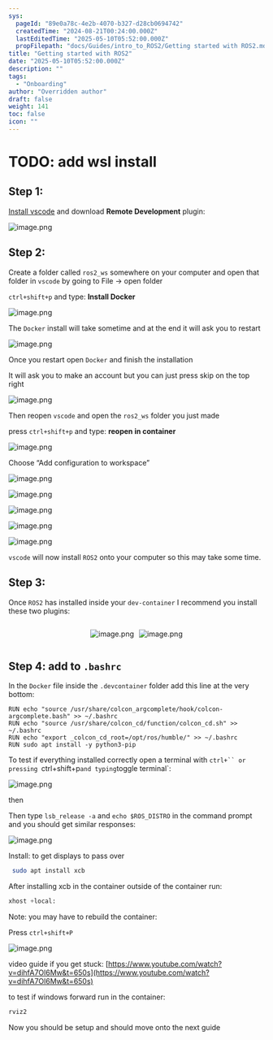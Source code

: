 ```yaml
---
sys:
  pageId: "89e0a78c-4e2b-4070-b327-d28cb0694742"
  createdTime: "2024-08-21T00:24:00.000Z"
  lastEditedTime: "2025-05-10T05:52:00.000Z"
  propFilepath: "docs/Guides/intro_to_ROS2/Getting started with ROS2.md"
title: "Getting started with ROS2"
date: "2025-05-10T05:52:00.000Z"
description: ""
tags:
  - "Onboarding"
author: "Overridden author"
draft: false
weight: 141
toc: false
icon: ""
---
```


# TODO: add wsl install

## Step 1:

[Install vscode](https://code.visualstudio.com/download) and download **Remote Development** plugin:

![image.png](https://prod-files-secure.s3.us-west-2.amazonaws.com/d518164a-d88e-44d1-a4ee-3adb3bd8bce0/efb52993-1881-4a40-b95e-6f020334f022/image.png?X-Amz-Algorithm=AWS4-HMAC-SHA256&X-Amz-Content-Sha256=UNSIGNED-PAYLOAD&X-Amz-Credential=ASIAZI2LB4663FEREBD6%2F20250518%2Fus-west-2%2Fs3%2Faws4_request&X-Amz-Date=20250518T024053Z&X-Amz-Expires=3600&X-Amz-Security-Token=IQoJb3JpZ2luX2VjELH%2F%2F%2F%2F%2F%2F%2F%2F%2F%2FwEaCXVzLXdlc3QtMiJIMEYCIQCAes80NG9bQkDxXrbBE0SHS5yIfJrGQONloTytZ%2F6bSAIhALmH0JvQS3af0ly3HZi5f8gZtDdXokx%2Bsa9WcQHcWsGcKv8DCGoQABoMNjM3NDIzMTgzODA1Igy6ndyMq9220zb3NmYq3APOWB0vGaaD7B5%2F%2F0K5i5qOrG%2BFjSVT03Zf9SdxNMTIuuK93BSn4lLsPFQaxWPgrxSMa18JNmxu8ctFdYyLzsEOvcLNK9xE%2B1dMYWOXRVGqb%2BCoSQleyV%2BOfvkXPTmyvV8XCgO5FZEO6S0jXYrbzyE6S6nQum1ZgUqq3z7zhQ%2FrZY2c0VZEIOvkqyP4fNlofwNo0qmjzFAJ%2FtOTbUqCd%2B%2FTOOBJSFeSHQjOwIR%2FSeI4OllsH%2FgJ%2BsaRbQT5JWeXZ%2BYYzl2%2FArb1nfy3EMUZhjBjCqzv63OSKIumdMNcktYaKK1PXhJsvTL29kXRIGM2Ldiz%2FaN2zn5zfdb92b%2BR1K1o4tDhtbmeYhSNsH4uZh53cnD3hQ8aNjxZ6bAugqRQXWMwrXDgEpNzfPQq9BN%2FafkbD2IPO4dXS3sj73q8pZuJyV2%2BI0GelfE5O2d%2BvYwW0zexsOWeqNNZ8CWuNYZPMv2rGg2LhDzh87sjuNpIjJzV738kmo8djizLptNW4BMsUIsJ7vIMjfCbUPavYG3%2Bg2LSdgbpI4hmYqyzMAJHJlzoEDp9psTqNP1Kx3ofqR%2BiAQfROMJwZtMfG2%2BLamdhBVsl3WGWP%2Fg7sIT0kIZ4Zs6j7i2%2FN6FD4aKvY%2BRq%2BzC216TBBjqkASmMu1rgqBO6NL8RErZnY8r2XTWLzTtSYAHVaRrdNELx2TYAU7RU3ca238uA8D5KKIK9PfXlZxlidN3W2N81sz1EvEruvN6Jsh1cYUnoyIpJcIC2yNgHtJNQPWpHbTki%2FpoY7TAHaVeguXrUmM0AEscPnp1lCCxIOoK4g0uwYjlvGhm7JshYJ%2F819LTWnD161iH5ye9ubeOGXrRaJvnrzihJYwA7&X-Amz-Signature=9dc5033e72b86e72cc7dfb5bacedefbb83ca590fcfd1c5f4f8275e65c5ffce64&X-Amz-SignedHeaders=host&x-id=GetObject)

## Step 2:

Create a folder called `ros2_ws` somewhere on your computer and open that folder in `vscode` by going to File → open folder 

`ctrl+shift+p` and type: **Install Docker**

![image.png](https://prod-files-secure.s3.us-west-2.amazonaws.com/d518164a-d88e-44d1-a4ee-3adb3bd8bce0/2269dc0e-1cd5-47ff-bceb-c04ad9b2eab0/image.png?X-Amz-Algorithm=AWS4-HMAC-SHA256&X-Amz-Content-Sha256=UNSIGNED-PAYLOAD&X-Amz-Credential=ASIAZI2LB4663FEREBD6%2F20250518%2Fus-west-2%2Fs3%2Faws4_request&X-Amz-Date=20250518T024053Z&X-Amz-Expires=3600&X-Amz-Security-Token=IQoJb3JpZ2luX2VjELH%2F%2F%2F%2F%2F%2F%2F%2F%2F%2FwEaCXVzLXdlc3QtMiJIMEYCIQCAes80NG9bQkDxXrbBE0SHS5yIfJrGQONloTytZ%2F6bSAIhALmH0JvQS3af0ly3HZi5f8gZtDdXokx%2Bsa9WcQHcWsGcKv8DCGoQABoMNjM3NDIzMTgzODA1Igy6ndyMq9220zb3NmYq3APOWB0vGaaD7B5%2F%2F0K5i5qOrG%2BFjSVT03Zf9SdxNMTIuuK93BSn4lLsPFQaxWPgrxSMa18JNmxu8ctFdYyLzsEOvcLNK9xE%2B1dMYWOXRVGqb%2BCoSQleyV%2BOfvkXPTmyvV8XCgO5FZEO6S0jXYrbzyE6S6nQum1ZgUqq3z7zhQ%2FrZY2c0VZEIOvkqyP4fNlofwNo0qmjzFAJ%2FtOTbUqCd%2B%2FTOOBJSFeSHQjOwIR%2FSeI4OllsH%2FgJ%2BsaRbQT5JWeXZ%2BYYzl2%2FArb1nfy3EMUZhjBjCqzv63OSKIumdMNcktYaKK1PXhJsvTL29kXRIGM2Ldiz%2FaN2zn5zfdb92b%2BR1K1o4tDhtbmeYhSNsH4uZh53cnD3hQ8aNjxZ6bAugqRQXWMwrXDgEpNzfPQq9BN%2FafkbD2IPO4dXS3sj73q8pZuJyV2%2BI0GelfE5O2d%2BvYwW0zexsOWeqNNZ8CWuNYZPMv2rGg2LhDzh87sjuNpIjJzV738kmo8djizLptNW4BMsUIsJ7vIMjfCbUPavYG3%2Bg2LSdgbpI4hmYqyzMAJHJlzoEDp9psTqNP1Kx3ofqR%2BiAQfROMJwZtMfG2%2BLamdhBVsl3WGWP%2Fg7sIT0kIZ4Zs6j7i2%2FN6FD4aKvY%2BRq%2BzC216TBBjqkASmMu1rgqBO6NL8RErZnY8r2XTWLzTtSYAHVaRrdNELx2TYAU7RU3ca238uA8D5KKIK9PfXlZxlidN3W2N81sz1EvEruvN6Jsh1cYUnoyIpJcIC2yNgHtJNQPWpHbTki%2FpoY7TAHaVeguXrUmM0AEscPnp1lCCxIOoK4g0uwYjlvGhm7JshYJ%2F819LTWnD161iH5ye9ubeOGXrRaJvnrzihJYwA7&X-Amz-Signature=922810dcbe0d72a1d62269394e44d6c2de20409c16c5feffc0571a208229e9db&X-Amz-SignedHeaders=host&x-id=GetObject)

The `Docker` install will take sometime and at the end it will ask you to restart

![image.png](https://prod-files-secure.s3.us-west-2.amazonaws.com/d518164a-d88e-44d1-a4ee-3adb3bd8bce0/ed233f78-be33-4b1f-b89c-9c346c0e961e/image.png?X-Amz-Algorithm=AWS4-HMAC-SHA256&X-Amz-Content-Sha256=UNSIGNED-PAYLOAD&X-Amz-Credential=ASIAZI2LB4663FEREBD6%2F20250518%2Fus-west-2%2Fs3%2Faws4_request&X-Amz-Date=20250518T024053Z&X-Amz-Expires=3600&X-Amz-Security-Token=IQoJb3JpZ2luX2VjELH%2F%2F%2F%2F%2F%2F%2F%2F%2F%2FwEaCXVzLXdlc3QtMiJIMEYCIQCAes80NG9bQkDxXrbBE0SHS5yIfJrGQONloTytZ%2F6bSAIhALmH0JvQS3af0ly3HZi5f8gZtDdXokx%2Bsa9WcQHcWsGcKv8DCGoQABoMNjM3NDIzMTgzODA1Igy6ndyMq9220zb3NmYq3APOWB0vGaaD7B5%2F%2F0K5i5qOrG%2BFjSVT03Zf9SdxNMTIuuK93BSn4lLsPFQaxWPgrxSMa18JNmxu8ctFdYyLzsEOvcLNK9xE%2B1dMYWOXRVGqb%2BCoSQleyV%2BOfvkXPTmyvV8XCgO5FZEO6S0jXYrbzyE6S6nQum1ZgUqq3z7zhQ%2FrZY2c0VZEIOvkqyP4fNlofwNo0qmjzFAJ%2FtOTbUqCd%2B%2FTOOBJSFeSHQjOwIR%2FSeI4OllsH%2FgJ%2BsaRbQT5JWeXZ%2BYYzl2%2FArb1nfy3EMUZhjBjCqzv63OSKIumdMNcktYaKK1PXhJsvTL29kXRIGM2Ldiz%2FaN2zn5zfdb92b%2BR1K1o4tDhtbmeYhSNsH4uZh53cnD3hQ8aNjxZ6bAugqRQXWMwrXDgEpNzfPQq9BN%2FafkbD2IPO4dXS3sj73q8pZuJyV2%2BI0GelfE5O2d%2BvYwW0zexsOWeqNNZ8CWuNYZPMv2rGg2LhDzh87sjuNpIjJzV738kmo8djizLptNW4BMsUIsJ7vIMjfCbUPavYG3%2Bg2LSdgbpI4hmYqyzMAJHJlzoEDp9psTqNP1Kx3ofqR%2BiAQfROMJwZtMfG2%2BLamdhBVsl3WGWP%2Fg7sIT0kIZ4Zs6j7i2%2FN6FD4aKvY%2BRq%2BzC216TBBjqkASmMu1rgqBO6NL8RErZnY8r2XTWLzTtSYAHVaRrdNELx2TYAU7RU3ca238uA8D5KKIK9PfXlZxlidN3W2N81sz1EvEruvN6Jsh1cYUnoyIpJcIC2yNgHtJNQPWpHbTki%2FpoY7TAHaVeguXrUmM0AEscPnp1lCCxIOoK4g0uwYjlvGhm7JshYJ%2F819LTWnD161iH5ye9ubeOGXrRaJvnrzihJYwA7&X-Amz-Signature=f3e6a6e95fe9fdd9d37d8083931ba4c8de431f8660a869c7e1b9548adb7a6914&X-Amz-SignedHeaders=host&x-id=GetObject)

Once you restart open `Docker` and finish the installation

It will ask you to make an account but you can just press skip on the top right

![image.png](https://prod-files-secure.s3.us-west-2.amazonaws.com/d518164a-d88e-44d1-a4ee-3adb3bd8bce0/21010ad9-1659-4fd9-9f59-9932a09b2a3d/image.png?X-Amz-Algorithm=AWS4-HMAC-SHA256&X-Amz-Content-Sha256=UNSIGNED-PAYLOAD&X-Amz-Credential=ASIAZI2LB4663FEREBD6%2F20250518%2Fus-west-2%2Fs3%2Faws4_request&X-Amz-Date=20250518T024053Z&X-Amz-Expires=3600&X-Amz-Security-Token=IQoJb3JpZ2luX2VjELH%2F%2F%2F%2F%2F%2F%2F%2F%2F%2FwEaCXVzLXdlc3QtMiJIMEYCIQCAes80NG9bQkDxXrbBE0SHS5yIfJrGQONloTytZ%2F6bSAIhALmH0JvQS3af0ly3HZi5f8gZtDdXokx%2Bsa9WcQHcWsGcKv8DCGoQABoMNjM3NDIzMTgzODA1Igy6ndyMq9220zb3NmYq3APOWB0vGaaD7B5%2F%2F0K5i5qOrG%2BFjSVT03Zf9SdxNMTIuuK93BSn4lLsPFQaxWPgrxSMa18JNmxu8ctFdYyLzsEOvcLNK9xE%2B1dMYWOXRVGqb%2BCoSQleyV%2BOfvkXPTmyvV8XCgO5FZEO6S0jXYrbzyE6S6nQum1ZgUqq3z7zhQ%2FrZY2c0VZEIOvkqyP4fNlofwNo0qmjzFAJ%2FtOTbUqCd%2B%2FTOOBJSFeSHQjOwIR%2FSeI4OllsH%2FgJ%2BsaRbQT5JWeXZ%2BYYzl2%2FArb1nfy3EMUZhjBjCqzv63OSKIumdMNcktYaKK1PXhJsvTL29kXRIGM2Ldiz%2FaN2zn5zfdb92b%2BR1K1o4tDhtbmeYhSNsH4uZh53cnD3hQ8aNjxZ6bAugqRQXWMwrXDgEpNzfPQq9BN%2FafkbD2IPO4dXS3sj73q8pZuJyV2%2BI0GelfE5O2d%2BvYwW0zexsOWeqNNZ8CWuNYZPMv2rGg2LhDzh87sjuNpIjJzV738kmo8djizLptNW4BMsUIsJ7vIMjfCbUPavYG3%2Bg2LSdgbpI4hmYqyzMAJHJlzoEDp9psTqNP1Kx3ofqR%2BiAQfROMJwZtMfG2%2BLamdhBVsl3WGWP%2Fg7sIT0kIZ4Zs6j7i2%2FN6FD4aKvY%2BRq%2BzC216TBBjqkASmMu1rgqBO6NL8RErZnY8r2XTWLzTtSYAHVaRrdNELx2TYAU7RU3ca238uA8D5KKIK9PfXlZxlidN3W2N81sz1EvEruvN6Jsh1cYUnoyIpJcIC2yNgHtJNQPWpHbTki%2FpoY7TAHaVeguXrUmM0AEscPnp1lCCxIOoK4g0uwYjlvGhm7JshYJ%2F819LTWnD161iH5ye9ubeOGXrRaJvnrzihJYwA7&X-Amz-Signature=0837fe8efbd276c08a9f591799c5b11481aa806c438addc438ac11d4055840ed&X-Amz-SignedHeaders=host&x-id=GetObject)

Then reopen `vscode` and open the `ros2_ws` folder you just made

press `ctrl+shift+p` and type: **reopen in container**

![image.png](https://prod-files-secure.s3.us-west-2.amazonaws.com/d518164a-d88e-44d1-a4ee-3adb3bd8bce0/4e93b8c2-41ad-488c-8095-c74205196118/image.png?X-Amz-Algorithm=AWS4-HMAC-SHA256&X-Amz-Content-Sha256=UNSIGNED-PAYLOAD&X-Amz-Credential=ASIAZI2LB4663FEREBD6%2F20250518%2Fus-west-2%2Fs3%2Faws4_request&X-Amz-Date=20250518T024053Z&X-Amz-Expires=3600&X-Amz-Security-Token=IQoJb3JpZ2luX2VjELH%2F%2F%2F%2F%2F%2F%2F%2F%2F%2FwEaCXVzLXdlc3QtMiJIMEYCIQCAes80NG9bQkDxXrbBE0SHS5yIfJrGQONloTytZ%2F6bSAIhALmH0JvQS3af0ly3HZi5f8gZtDdXokx%2Bsa9WcQHcWsGcKv8DCGoQABoMNjM3NDIzMTgzODA1Igy6ndyMq9220zb3NmYq3APOWB0vGaaD7B5%2F%2F0K5i5qOrG%2BFjSVT03Zf9SdxNMTIuuK93BSn4lLsPFQaxWPgrxSMa18JNmxu8ctFdYyLzsEOvcLNK9xE%2B1dMYWOXRVGqb%2BCoSQleyV%2BOfvkXPTmyvV8XCgO5FZEO6S0jXYrbzyE6S6nQum1ZgUqq3z7zhQ%2FrZY2c0VZEIOvkqyP4fNlofwNo0qmjzFAJ%2FtOTbUqCd%2B%2FTOOBJSFeSHQjOwIR%2FSeI4OllsH%2FgJ%2BsaRbQT5JWeXZ%2BYYzl2%2FArb1nfy3EMUZhjBjCqzv63OSKIumdMNcktYaKK1PXhJsvTL29kXRIGM2Ldiz%2FaN2zn5zfdb92b%2BR1K1o4tDhtbmeYhSNsH4uZh53cnD3hQ8aNjxZ6bAugqRQXWMwrXDgEpNzfPQq9BN%2FafkbD2IPO4dXS3sj73q8pZuJyV2%2BI0GelfE5O2d%2BvYwW0zexsOWeqNNZ8CWuNYZPMv2rGg2LhDzh87sjuNpIjJzV738kmo8djizLptNW4BMsUIsJ7vIMjfCbUPavYG3%2Bg2LSdgbpI4hmYqyzMAJHJlzoEDp9psTqNP1Kx3ofqR%2BiAQfROMJwZtMfG2%2BLamdhBVsl3WGWP%2Fg7sIT0kIZ4Zs6j7i2%2FN6FD4aKvY%2BRq%2BzC216TBBjqkASmMu1rgqBO6NL8RErZnY8r2XTWLzTtSYAHVaRrdNELx2TYAU7RU3ca238uA8D5KKIK9PfXlZxlidN3W2N81sz1EvEruvN6Jsh1cYUnoyIpJcIC2yNgHtJNQPWpHbTki%2FpoY7TAHaVeguXrUmM0AEscPnp1lCCxIOoK4g0uwYjlvGhm7JshYJ%2F819LTWnD161iH5ye9ubeOGXrRaJvnrzihJYwA7&X-Amz-Signature=6170f097a90ec44261ab934aeb47faf7ac1a1fa15a9d675a2d02b8c196d446b3&X-Amz-SignedHeaders=host&x-id=GetObject)

Choose “Add configuration to workspace”

![image.png](https://prod-files-secure.s3.us-west-2.amazonaws.com/d518164a-d88e-44d1-a4ee-3adb3bd8bce0/9560b282-5060-4989-ba37-97e7b2c22476/image.png?X-Amz-Algorithm=AWS4-HMAC-SHA256&X-Amz-Content-Sha256=UNSIGNED-PAYLOAD&X-Amz-Credential=ASIAZI2LB4663FEREBD6%2F20250518%2Fus-west-2%2Fs3%2Faws4_request&X-Amz-Date=20250518T024053Z&X-Amz-Expires=3600&X-Amz-Security-Token=IQoJb3JpZ2luX2VjELH%2F%2F%2F%2F%2F%2F%2F%2F%2F%2FwEaCXVzLXdlc3QtMiJIMEYCIQCAes80NG9bQkDxXrbBE0SHS5yIfJrGQONloTytZ%2F6bSAIhALmH0JvQS3af0ly3HZi5f8gZtDdXokx%2Bsa9WcQHcWsGcKv8DCGoQABoMNjM3NDIzMTgzODA1Igy6ndyMq9220zb3NmYq3APOWB0vGaaD7B5%2F%2F0K5i5qOrG%2BFjSVT03Zf9SdxNMTIuuK93BSn4lLsPFQaxWPgrxSMa18JNmxu8ctFdYyLzsEOvcLNK9xE%2B1dMYWOXRVGqb%2BCoSQleyV%2BOfvkXPTmyvV8XCgO5FZEO6S0jXYrbzyE6S6nQum1ZgUqq3z7zhQ%2FrZY2c0VZEIOvkqyP4fNlofwNo0qmjzFAJ%2FtOTbUqCd%2B%2FTOOBJSFeSHQjOwIR%2FSeI4OllsH%2FgJ%2BsaRbQT5JWeXZ%2BYYzl2%2FArb1nfy3EMUZhjBjCqzv63OSKIumdMNcktYaKK1PXhJsvTL29kXRIGM2Ldiz%2FaN2zn5zfdb92b%2BR1K1o4tDhtbmeYhSNsH4uZh53cnD3hQ8aNjxZ6bAugqRQXWMwrXDgEpNzfPQq9BN%2FafkbD2IPO4dXS3sj73q8pZuJyV2%2BI0GelfE5O2d%2BvYwW0zexsOWeqNNZ8CWuNYZPMv2rGg2LhDzh87sjuNpIjJzV738kmo8djizLptNW4BMsUIsJ7vIMjfCbUPavYG3%2Bg2LSdgbpI4hmYqyzMAJHJlzoEDp9psTqNP1Kx3ofqR%2BiAQfROMJwZtMfG2%2BLamdhBVsl3WGWP%2Fg7sIT0kIZ4Zs6j7i2%2FN6FD4aKvY%2BRq%2BzC216TBBjqkASmMu1rgqBO6NL8RErZnY8r2XTWLzTtSYAHVaRrdNELx2TYAU7RU3ca238uA8D5KKIK9PfXlZxlidN3W2N81sz1EvEruvN6Jsh1cYUnoyIpJcIC2yNgHtJNQPWpHbTki%2FpoY7TAHaVeguXrUmM0AEscPnp1lCCxIOoK4g0uwYjlvGhm7JshYJ%2F819LTWnD161iH5ye9ubeOGXrRaJvnrzihJYwA7&X-Amz-Signature=eb4e8eb1d79e1b4927b1d59bea3c4b303be97c0a81e7a24a2c6c0a6703fff5a1&X-Amz-SignedHeaders=host&x-id=GetObject)

![image.png](https://prod-files-secure.s3.us-west-2.amazonaws.com/d518164a-d88e-44d1-a4ee-3adb3bd8bce0/2ee63f81-886b-48e8-a553-dc6e5eac99e4/image.png?X-Amz-Algorithm=AWS4-HMAC-SHA256&X-Amz-Content-Sha256=UNSIGNED-PAYLOAD&X-Amz-Credential=ASIAZI2LB4663FEREBD6%2F20250518%2Fus-west-2%2Fs3%2Faws4_request&X-Amz-Date=20250518T024053Z&X-Amz-Expires=3600&X-Amz-Security-Token=IQoJb3JpZ2luX2VjELH%2F%2F%2F%2F%2F%2F%2F%2F%2F%2FwEaCXVzLXdlc3QtMiJIMEYCIQCAes80NG9bQkDxXrbBE0SHS5yIfJrGQONloTytZ%2F6bSAIhALmH0JvQS3af0ly3HZi5f8gZtDdXokx%2Bsa9WcQHcWsGcKv8DCGoQABoMNjM3NDIzMTgzODA1Igy6ndyMq9220zb3NmYq3APOWB0vGaaD7B5%2F%2F0K5i5qOrG%2BFjSVT03Zf9SdxNMTIuuK93BSn4lLsPFQaxWPgrxSMa18JNmxu8ctFdYyLzsEOvcLNK9xE%2B1dMYWOXRVGqb%2BCoSQleyV%2BOfvkXPTmyvV8XCgO5FZEO6S0jXYrbzyE6S6nQum1ZgUqq3z7zhQ%2FrZY2c0VZEIOvkqyP4fNlofwNo0qmjzFAJ%2FtOTbUqCd%2B%2FTOOBJSFeSHQjOwIR%2FSeI4OllsH%2FgJ%2BsaRbQT5JWeXZ%2BYYzl2%2FArb1nfy3EMUZhjBjCqzv63OSKIumdMNcktYaKK1PXhJsvTL29kXRIGM2Ldiz%2FaN2zn5zfdb92b%2BR1K1o4tDhtbmeYhSNsH4uZh53cnD3hQ8aNjxZ6bAugqRQXWMwrXDgEpNzfPQq9BN%2FafkbD2IPO4dXS3sj73q8pZuJyV2%2BI0GelfE5O2d%2BvYwW0zexsOWeqNNZ8CWuNYZPMv2rGg2LhDzh87sjuNpIjJzV738kmo8djizLptNW4BMsUIsJ7vIMjfCbUPavYG3%2Bg2LSdgbpI4hmYqyzMAJHJlzoEDp9psTqNP1Kx3ofqR%2BiAQfROMJwZtMfG2%2BLamdhBVsl3WGWP%2Fg7sIT0kIZ4Zs6j7i2%2FN6FD4aKvY%2BRq%2BzC216TBBjqkASmMu1rgqBO6NL8RErZnY8r2XTWLzTtSYAHVaRrdNELx2TYAU7RU3ca238uA8D5KKIK9PfXlZxlidN3W2N81sz1EvEruvN6Jsh1cYUnoyIpJcIC2yNgHtJNQPWpHbTki%2FpoY7TAHaVeguXrUmM0AEscPnp1lCCxIOoK4g0uwYjlvGhm7JshYJ%2F819LTWnD161iH5ye9ubeOGXrRaJvnrzihJYwA7&X-Amz-Signature=83fb4996272ce62ca14d60d0a785896ef9ea1d65de58dfe7e74fe4c4f1a5fecc&X-Amz-SignedHeaders=host&x-id=GetObject)

![image.png](https://prod-files-secure.s3.us-west-2.amazonaws.com/d518164a-d88e-44d1-a4ee-3adb3bd8bce0/ae1580b2-b048-407e-aed9-b584224a7a04/image.png?X-Amz-Algorithm=AWS4-HMAC-SHA256&X-Amz-Content-Sha256=UNSIGNED-PAYLOAD&X-Amz-Credential=ASIAZI2LB4663FEREBD6%2F20250518%2Fus-west-2%2Fs3%2Faws4_request&X-Amz-Date=20250518T024053Z&X-Amz-Expires=3600&X-Amz-Security-Token=IQoJb3JpZ2luX2VjELH%2F%2F%2F%2F%2F%2F%2F%2F%2F%2FwEaCXVzLXdlc3QtMiJIMEYCIQCAes80NG9bQkDxXrbBE0SHS5yIfJrGQONloTytZ%2F6bSAIhALmH0JvQS3af0ly3HZi5f8gZtDdXokx%2Bsa9WcQHcWsGcKv8DCGoQABoMNjM3NDIzMTgzODA1Igy6ndyMq9220zb3NmYq3APOWB0vGaaD7B5%2F%2F0K5i5qOrG%2BFjSVT03Zf9SdxNMTIuuK93BSn4lLsPFQaxWPgrxSMa18JNmxu8ctFdYyLzsEOvcLNK9xE%2B1dMYWOXRVGqb%2BCoSQleyV%2BOfvkXPTmyvV8XCgO5FZEO6S0jXYrbzyE6S6nQum1ZgUqq3z7zhQ%2FrZY2c0VZEIOvkqyP4fNlofwNo0qmjzFAJ%2FtOTbUqCd%2B%2FTOOBJSFeSHQjOwIR%2FSeI4OllsH%2FgJ%2BsaRbQT5JWeXZ%2BYYzl2%2FArb1nfy3EMUZhjBjCqzv63OSKIumdMNcktYaKK1PXhJsvTL29kXRIGM2Ldiz%2FaN2zn5zfdb92b%2BR1K1o4tDhtbmeYhSNsH4uZh53cnD3hQ8aNjxZ6bAugqRQXWMwrXDgEpNzfPQq9BN%2FafkbD2IPO4dXS3sj73q8pZuJyV2%2BI0GelfE5O2d%2BvYwW0zexsOWeqNNZ8CWuNYZPMv2rGg2LhDzh87sjuNpIjJzV738kmo8djizLptNW4BMsUIsJ7vIMjfCbUPavYG3%2Bg2LSdgbpI4hmYqyzMAJHJlzoEDp9psTqNP1Kx3ofqR%2BiAQfROMJwZtMfG2%2BLamdhBVsl3WGWP%2Fg7sIT0kIZ4Zs6j7i2%2FN6FD4aKvY%2BRq%2BzC216TBBjqkASmMu1rgqBO6NL8RErZnY8r2XTWLzTtSYAHVaRrdNELx2TYAU7RU3ca238uA8D5KKIK9PfXlZxlidN3W2N81sz1EvEruvN6Jsh1cYUnoyIpJcIC2yNgHtJNQPWpHbTki%2FpoY7TAHaVeguXrUmM0AEscPnp1lCCxIOoK4g0uwYjlvGhm7JshYJ%2F819LTWnD161iH5ye9ubeOGXrRaJvnrzihJYwA7&X-Amz-Signature=f024cb413ef95286decba04f6e6b9231ae473d4050d7ffb7f1fd08753cfe1be1&X-Amz-SignedHeaders=host&x-id=GetObject)

![image.png](https://prod-files-secure.s3.us-west-2.amazonaws.com/d518164a-d88e-44d1-a4ee-3adb3bd8bce0/53255b28-f75e-430f-b9e3-c0ac8577e42b/image.png?X-Amz-Algorithm=AWS4-HMAC-SHA256&X-Amz-Content-Sha256=UNSIGNED-PAYLOAD&X-Amz-Credential=ASIAZI2LB4663FEREBD6%2F20250518%2Fus-west-2%2Fs3%2Faws4_request&X-Amz-Date=20250518T024053Z&X-Amz-Expires=3600&X-Amz-Security-Token=IQoJb3JpZ2luX2VjELH%2F%2F%2F%2F%2F%2F%2F%2F%2F%2FwEaCXVzLXdlc3QtMiJIMEYCIQCAes80NG9bQkDxXrbBE0SHS5yIfJrGQONloTytZ%2F6bSAIhALmH0JvQS3af0ly3HZi5f8gZtDdXokx%2Bsa9WcQHcWsGcKv8DCGoQABoMNjM3NDIzMTgzODA1Igy6ndyMq9220zb3NmYq3APOWB0vGaaD7B5%2F%2F0K5i5qOrG%2BFjSVT03Zf9SdxNMTIuuK93BSn4lLsPFQaxWPgrxSMa18JNmxu8ctFdYyLzsEOvcLNK9xE%2B1dMYWOXRVGqb%2BCoSQleyV%2BOfvkXPTmyvV8XCgO5FZEO6S0jXYrbzyE6S6nQum1ZgUqq3z7zhQ%2FrZY2c0VZEIOvkqyP4fNlofwNo0qmjzFAJ%2FtOTbUqCd%2B%2FTOOBJSFeSHQjOwIR%2FSeI4OllsH%2FgJ%2BsaRbQT5JWeXZ%2BYYzl2%2FArb1nfy3EMUZhjBjCqzv63OSKIumdMNcktYaKK1PXhJsvTL29kXRIGM2Ldiz%2FaN2zn5zfdb92b%2BR1K1o4tDhtbmeYhSNsH4uZh53cnD3hQ8aNjxZ6bAugqRQXWMwrXDgEpNzfPQq9BN%2FafkbD2IPO4dXS3sj73q8pZuJyV2%2BI0GelfE5O2d%2BvYwW0zexsOWeqNNZ8CWuNYZPMv2rGg2LhDzh87sjuNpIjJzV738kmo8djizLptNW4BMsUIsJ7vIMjfCbUPavYG3%2Bg2LSdgbpI4hmYqyzMAJHJlzoEDp9psTqNP1Kx3ofqR%2BiAQfROMJwZtMfG2%2BLamdhBVsl3WGWP%2Fg7sIT0kIZ4Zs6j7i2%2FN6FD4aKvY%2BRq%2BzC216TBBjqkASmMu1rgqBO6NL8RErZnY8r2XTWLzTtSYAHVaRrdNELx2TYAU7RU3ca238uA8D5KKIK9PfXlZxlidN3W2N81sz1EvEruvN6Jsh1cYUnoyIpJcIC2yNgHtJNQPWpHbTki%2FpoY7TAHaVeguXrUmM0AEscPnp1lCCxIOoK4g0uwYjlvGhm7JshYJ%2F819LTWnD161iH5ye9ubeOGXrRaJvnrzihJYwA7&X-Amz-Signature=e90a7bc18429eda416efbe1cfeacac25694c85ee82fb27c2bdf129450c57261a&X-Amz-SignedHeaders=host&x-id=GetObject)

![image.png](https://prod-files-secure.s3.us-west-2.amazonaws.com/d518164a-d88e-44d1-a4ee-3adb3bd8bce0/7c562767-5af9-4ffb-97d1-327bcdf4ee00/image.png?X-Amz-Algorithm=AWS4-HMAC-SHA256&X-Amz-Content-Sha256=UNSIGNED-PAYLOAD&X-Amz-Credential=ASIAZI2LB4663FEREBD6%2F20250518%2Fus-west-2%2Fs3%2Faws4_request&X-Amz-Date=20250518T024053Z&X-Amz-Expires=3600&X-Amz-Security-Token=IQoJb3JpZ2luX2VjELH%2F%2F%2F%2F%2F%2F%2F%2F%2F%2FwEaCXVzLXdlc3QtMiJIMEYCIQCAes80NG9bQkDxXrbBE0SHS5yIfJrGQONloTytZ%2F6bSAIhALmH0JvQS3af0ly3HZi5f8gZtDdXokx%2Bsa9WcQHcWsGcKv8DCGoQABoMNjM3NDIzMTgzODA1Igy6ndyMq9220zb3NmYq3APOWB0vGaaD7B5%2F%2F0K5i5qOrG%2BFjSVT03Zf9SdxNMTIuuK93BSn4lLsPFQaxWPgrxSMa18JNmxu8ctFdYyLzsEOvcLNK9xE%2B1dMYWOXRVGqb%2BCoSQleyV%2BOfvkXPTmyvV8XCgO5FZEO6S0jXYrbzyE6S6nQum1ZgUqq3z7zhQ%2FrZY2c0VZEIOvkqyP4fNlofwNo0qmjzFAJ%2FtOTbUqCd%2B%2FTOOBJSFeSHQjOwIR%2FSeI4OllsH%2FgJ%2BsaRbQT5JWeXZ%2BYYzl2%2FArb1nfy3EMUZhjBjCqzv63OSKIumdMNcktYaKK1PXhJsvTL29kXRIGM2Ldiz%2FaN2zn5zfdb92b%2BR1K1o4tDhtbmeYhSNsH4uZh53cnD3hQ8aNjxZ6bAugqRQXWMwrXDgEpNzfPQq9BN%2FafkbD2IPO4dXS3sj73q8pZuJyV2%2BI0GelfE5O2d%2BvYwW0zexsOWeqNNZ8CWuNYZPMv2rGg2LhDzh87sjuNpIjJzV738kmo8djizLptNW4BMsUIsJ7vIMjfCbUPavYG3%2Bg2LSdgbpI4hmYqyzMAJHJlzoEDp9psTqNP1Kx3ofqR%2BiAQfROMJwZtMfG2%2BLamdhBVsl3WGWP%2Fg7sIT0kIZ4Zs6j7i2%2FN6FD4aKvY%2BRq%2BzC216TBBjqkASmMu1rgqBO6NL8RErZnY8r2XTWLzTtSYAHVaRrdNELx2TYAU7RU3ca238uA8D5KKIK9PfXlZxlidN3W2N81sz1EvEruvN6Jsh1cYUnoyIpJcIC2yNgHtJNQPWpHbTki%2FpoY7TAHaVeguXrUmM0AEscPnp1lCCxIOoK4g0uwYjlvGhm7JshYJ%2F819LTWnD161iH5ye9ubeOGXrRaJvnrzihJYwA7&X-Amz-Signature=5b468b97b5e747cab66f2f7e2847f40c31682012e10cda4bfdb84b9cdd722d2e&X-Amz-SignedHeaders=host&x-id=GetObject)

`vscode` will now install `ROS2` onto your computer so this may take some time.

## Step 3:

Once `ROS2` has installed inside your `dev-container` I recommend you install these two plugins:

<div style="display: flex;flex-direction: row; column-gap:10px; max-width: 630px;justify-content: center;">
<div>

![image.png](https://prod-files-secure.s3.us-west-2.amazonaws.com/d518164a-d88e-44d1-a4ee-3adb3bd8bce0/3fc3d550-5a54-4ba1-ba6b-faa01cdb7369/image.png?X-Amz-Algorithm=AWS4-HMAC-SHA256&X-Amz-Content-Sha256=UNSIGNED-PAYLOAD&X-Amz-Credential=ASIAZI2LB4665KMN54OG%2F20250518%2Fus-west-2%2Fs3%2Faws4_request&X-Amz-Date=20250518T024058Z&X-Amz-Expires=3600&X-Amz-Security-Token=IQoJb3JpZ2luX2VjELH%2F%2F%2F%2F%2F%2F%2F%2F%2F%2FwEaCXVzLXdlc3QtMiJIMEYCIQDpeaCC7tufRxJiS%2B13i1N%2BnDcVc4yRlaNQEhg9JBHjNwIhAJY7kntyzwypv5yqsxrwa8scyL11%2B4m%2BfyVNK9VjII9gKv8DCGoQABoMNjM3NDIzMTgzODA1IgxEdsc8aWAh2fKt9MAq3AM88y%2FSUwE4lmi0pcBhWPFdg47vlx3B1mn7PPkhirf69rIF3cMDO964%2FNLi97p2SasjISxQlWWGbkyQ2Z%2BcBQW1U3GOUYspEfhyH%2BoM59PPbGue8RxQlE44ZNF%2F%2FO6ep6s9iHaiPaevwa%2Bcotei%2BfBWT1Eo%2BA%2FF4zGvC8WVLI%2BVtnEuxJpP8o%2BFfoJ6rYu346sKYPdeeisiZskcyREp1KtY5tjia3wwzVE3WTDGTmoQJmoz74OqGK%2BF%2FyKzF0nV6ArAl161YQ4odS8M7Qnwqwgnk0%2F%2FWx%2FoDlfII04x44vNbpO0w%2FYIlH3U%2BPv4gy%2BV0vhESNSo5O4atYyx3JIbfe3AJkzIC1S3mckPkR4upMbuq%2F7cMf%2FyfyLWAluziLOiXK2f%2BMlo7qNHQ8jPywy6WiffI5WGFFhCi9Numv6aRTrR%2BcVgyz9Y72Sts2413Owo3t80zMkFUBj958YMxGT1P2YuVsK%2BDICwt%2F9jr9IqmPNt5hUo20y1%2B5vNOdXYE3NzKxb0t9v1clqTX8nc7WtmpsYjtqoT6iOhaqN2aSNFqqYJYZkPLFVQKW5EL%2BhM4TSczeqzRhNC41xQYjl4KjuGQxOG5P1nYHknGapSBTJXxKY%2FZtkebIqth%2FkFb5IlYTC816TBBjqkAZWJLbtIFJIHwNrD%2Fyj7ptAkIOt1P4P2sy8eleDfEcXP3CpMqHTnL8sF3if%2B%2FgllYQ%2FNEVgO7V2SVp%2BcjqX%2BnkgfvF43QxNphSOpsLRnEykmw7tFMIi7PKDYg9f%2F%2BkPj1g5PXDBTXNmfu8mhoP6lBW8Q6AIR3vyEYkyqJEMXA2XVbOW43K9weyu7IKfssd2jSK2VbyNROdBO%2FxUq7m%2Fnp2OpQOkv&X-Amz-Signature=c4ecd78b126a189058d44f3cc33890a478a16b17bb2ec9a4537840c5b5a58c18&X-Amz-SignedHeaders=host&x-id=GetObject)

</div>
<div>

![image.png](https://prod-files-secure.s3.us-west-2.amazonaws.com/d518164a-d88e-44d1-a4ee-3adb3bd8bce0/d994cc66-13c2-4093-a5a3-f84cf4601a82/image.png?X-Amz-Algorithm=AWS4-HMAC-SHA256&X-Amz-Content-Sha256=UNSIGNED-PAYLOAD&X-Amz-Credential=ASIAZI2LB4666H6DVHV4%2F20250518%2Fus-west-2%2Fs3%2Faws4_request&X-Amz-Date=20250518T024058Z&X-Amz-Expires=3600&X-Amz-Security-Token=IQoJb3JpZ2luX2VjELH%2F%2F%2F%2F%2F%2F%2F%2F%2F%2FwEaCXVzLXdlc3QtMiJIMEYCIQC5810xf4uI0qSqhRD196PmqDE7PZzwnecp%2BRBmI8o23QIhAKYw3F0UXsQad4FEs3I3xWz%2B9dxrWdnp622Fq1ya164vKv8DCGoQABoMNjM3NDIzMTgzODA1IgycFYPEgYv7RRMCXNMq3AOzGkEjZq%2FxKTRy0qoerzWOXQe9oKKwX4R0lC4kDBd%2B1pCWqzY8k2AAzTmv1%2BwvTlISrNNuPF73xi7JHPQA1zv%2BO%2BCqCx77gAiarNc9wZj77LySOUQjgtoqFVaWSXdCfuodlvT%2F2VkM%2BN8A1Q%2FZPkrE5YFJims9l6bxOIDcx8mPAttEzmwa7B6I7Ho73M5IAH1gnP9DP3X%2BUYonHlK6wnCW%2Fq0RKghMDGw5JwMSYVwvTQ53WNOPdbph%2FqcMv%2FYpxfH9d%2FgQ72FrfwmjvuYUApnlVG2GBMi8qP18IzmoWzvddje1QeOxmY8z1RIcBBWT%2BIO%2BwR8OCOwvy5EGNCVC1Z7gBX4jfOVqJyWu6HrD6gte4sDwdy3FSZBkF147N15jlGTHltI3t91daTsG9FlNdN%2FzDIIsGIyjb7fO%2FBgnDVlgbMGWvW5sY8VfZnUK7eTBfTD1ijclljOnm%2BZIfp3kc70n4Hp2hloSVgHw5PtfJZ8BvQAz3Ub8ILMOsKvM0jGmVWVoLmcUeDOxFPqT8Ngj4xHDJh25OZh4OMjwhPcLofBLh%2FwbLC00xNwtAKNxmQshvk6xIEMhouIjZkVFKAhJjCXBErloEGBRTEcmadYznD5QLZN99n5sciewYn6edzCc16TBBjqkARS0TxfpFCGVIG6Fs84FgR2iuX7nAwQ5GyYIJMTugThsBULnFUKxfR0sn5EPGGCforV%2B3KSDevpwEZM1CsNC0P1JNOZqMOXLyOcfIGGc2zA7qxSGA%2BCv8v1kvU5uxki8VS5Ko93u0zUfOhhVCobLYJNy8jlnvXEnchSjqXAiG30umNMAImh%2F6b0jCBGztsgnx6O4jclGAceV3fRFzkYCTCyz%2BvUg&X-Amz-Signature=714074837ed90fd33836e018a4ab546625c4d6a2bba17e277a6e52069b5a1a46&X-Amz-SignedHeaders=host&x-id=GetObject)

</div>
</div>

## Step 4: add to `.bashrc`

In the `Docker` file inside the `.devcontainer` folder add this line at the very bottom: 

```docker
RUN echo "source /usr/share/colcon_argcomplete/hook/colcon-argcomplete.bash" >> ~/.bashrc
RUN echo "source /usr/share/colcon_cd/function/colcon_cd.sh" >> ~/.bashrc
RUN echo "export _colcon_cd_root=/opt/ros/humble/" >> ~/.bashrc
RUN sudo apt install -y python3-pip 
```

To test if everything installed correctly open a terminal with `ctrl+`` or pressing `ctrl+shift+p` and typing `toggle terminal`:

![image.png](https://prod-files-secure.s3.us-west-2.amazonaws.com/d518164a-d88e-44d1-a4ee-3adb3bd8bce0/6a4943d8-b04e-4c02-9a58-775f3384d1a5/image.png?X-Amz-Algorithm=AWS4-HMAC-SHA256&X-Amz-Content-Sha256=UNSIGNED-PAYLOAD&X-Amz-Credential=ASIAZI2LB4663FEREBD6%2F20250518%2Fus-west-2%2Fs3%2Faws4_request&X-Amz-Date=20250518T024053Z&X-Amz-Expires=3600&X-Amz-Security-Token=IQoJb3JpZ2luX2VjELH%2F%2F%2F%2F%2F%2F%2F%2F%2F%2FwEaCXVzLXdlc3QtMiJIMEYCIQCAes80NG9bQkDxXrbBE0SHS5yIfJrGQONloTytZ%2F6bSAIhALmH0JvQS3af0ly3HZi5f8gZtDdXokx%2Bsa9WcQHcWsGcKv8DCGoQABoMNjM3NDIzMTgzODA1Igy6ndyMq9220zb3NmYq3APOWB0vGaaD7B5%2F%2F0K5i5qOrG%2BFjSVT03Zf9SdxNMTIuuK93BSn4lLsPFQaxWPgrxSMa18JNmxu8ctFdYyLzsEOvcLNK9xE%2B1dMYWOXRVGqb%2BCoSQleyV%2BOfvkXPTmyvV8XCgO5FZEO6S0jXYrbzyE6S6nQum1ZgUqq3z7zhQ%2FrZY2c0VZEIOvkqyP4fNlofwNo0qmjzFAJ%2FtOTbUqCd%2B%2FTOOBJSFeSHQjOwIR%2FSeI4OllsH%2FgJ%2BsaRbQT5JWeXZ%2BYYzl2%2FArb1nfy3EMUZhjBjCqzv63OSKIumdMNcktYaKK1PXhJsvTL29kXRIGM2Ldiz%2FaN2zn5zfdb92b%2BR1K1o4tDhtbmeYhSNsH4uZh53cnD3hQ8aNjxZ6bAugqRQXWMwrXDgEpNzfPQq9BN%2FafkbD2IPO4dXS3sj73q8pZuJyV2%2BI0GelfE5O2d%2BvYwW0zexsOWeqNNZ8CWuNYZPMv2rGg2LhDzh87sjuNpIjJzV738kmo8djizLptNW4BMsUIsJ7vIMjfCbUPavYG3%2Bg2LSdgbpI4hmYqyzMAJHJlzoEDp9psTqNP1Kx3ofqR%2BiAQfROMJwZtMfG2%2BLamdhBVsl3WGWP%2Fg7sIT0kIZ4Zs6j7i2%2FN6FD4aKvY%2BRq%2BzC216TBBjqkASmMu1rgqBO6NL8RErZnY8r2XTWLzTtSYAHVaRrdNELx2TYAU7RU3ca238uA8D5KKIK9PfXlZxlidN3W2N81sz1EvEruvN6Jsh1cYUnoyIpJcIC2yNgHtJNQPWpHbTki%2FpoY7TAHaVeguXrUmM0AEscPnp1lCCxIOoK4g0uwYjlvGhm7JshYJ%2F819LTWnD161iH5ye9ubeOGXrRaJvnrzihJYwA7&X-Amz-Signature=cb26d7f0db77fc9ebbb8286d784768a0d17462e331e461a9a90c36e29d1edb14&X-Amz-SignedHeaders=host&x-id=GetObject)

then 

Then type `lsb_release -a` and `echo $ROS_DISTRO` in the command prompt and you should get similar responses:

![image.png](https://prod-files-secure.s3.us-west-2.amazonaws.com/d518164a-d88e-44d1-a4ee-3adb3bd8bce0/3e635dec-a805-4e85-8b9e-d000e5b71a4e/image.png?X-Amz-Algorithm=AWS4-HMAC-SHA256&X-Amz-Content-Sha256=UNSIGNED-PAYLOAD&X-Amz-Credential=ASIAZI2LB4663FEREBD6%2F20250518%2Fus-west-2%2Fs3%2Faws4_request&X-Amz-Date=20250518T024053Z&X-Amz-Expires=3600&X-Amz-Security-Token=IQoJb3JpZ2luX2VjELH%2F%2F%2F%2F%2F%2F%2F%2F%2F%2FwEaCXVzLXdlc3QtMiJIMEYCIQCAes80NG9bQkDxXrbBE0SHS5yIfJrGQONloTytZ%2F6bSAIhALmH0JvQS3af0ly3HZi5f8gZtDdXokx%2Bsa9WcQHcWsGcKv8DCGoQABoMNjM3NDIzMTgzODA1Igy6ndyMq9220zb3NmYq3APOWB0vGaaD7B5%2F%2F0K5i5qOrG%2BFjSVT03Zf9SdxNMTIuuK93BSn4lLsPFQaxWPgrxSMa18JNmxu8ctFdYyLzsEOvcLNK9xE%2B1dMYWOXRVGqb%2BCoSQleyV%2BOfvkXPTmyvV8XCgO5FZEO6S0jXYrbzyE6S6nQum1ZgUqq3z7zhQ%2FrZY2c0VZEIOvkqyP4fNlofwNo0qmjzFAJ%2FtOTbUqCd%2B%2FTOOBJSFeSHQjOwIR%2FSeI4OllsH%2FgJ%2BsaRbQT5JWeXZ%2BYYzl2%2FArb1nfy3EMUZhjBjCqzv63OSKIumdMNcktYaKK1PXhJsvTL29kXRIGM2Ldiz%2FaN2zn5zfdb92b%2BR1K1o4tDhtbmeYhSNsH4uZh53cnD3hQ8aNjxZ6bAugqRQXWMwrXDgEpNzfPQq9BN%2FafkbD2IPO4dXS3sj73q8pZuJyV2%2BI0GelfE5O2d%2BvYwW0zexsOWeqNNZ8CWuNYZPMv2rGg2LhDzh87sjuNpIjJzV738kmo8djizLptNW4BMsUIsJ7vIMjfCbUPavYG3%2Bg2LSdgbpI4hmYqyzMAJHJlzoEDp9psTqNP1Kx3ofqR%2BiAQfROMJwZtMfG2%2BLamdhBVsl3WGWP%2Fg7sIT0kIZ4Zs6j7i2%2FN6FD4aKvY%2BRq%2BzC216TBBjqkASmMu1rgqBO6NL8RErZnY8r2XTWLzTtSYAHVaRrdNELx2TYAU7RU3ca238uA8D5KKIK9PfXlZxlidN3W2N81sz1EvEruvN6Jsh1cYUnoyIpJcIC2yNgHtJNQPWpHbTki%2FpoY7TAHaVeguXrUmM0AEscPnp1lCCxIOoK4g0uwYjlvGhm7JshYJ%2F819LTWnD161iH5ye9ubeOGXrRaJvnrzihJYwA7&X-Amz-Signature=70efe8082f542a5b2b9097cdb8f442117b911833bef1f4e98f2013c122f9e9bc&X-Amz-SignedHeaders=host&x-id=GetObject)

Install:  to get displays to pass over

```bash
 sudo apt install xcb
```

After installing xcb in the container outside of the container run:

```python
xhost +local:
```

Note: you may have to rebuild the container:

Press `ctrl+shift+P`

![image.png](https://prod-files-secure.s3.us-west-2.amazonaws.com/d518164a-d88e-44d1-a4ee-3adb3bd8bce0/6c2be660-2618-4c38-9c26-53554f7a0b7b/image.png?X-Amz-Algorithm=AWS4-HMAC-SHA256&X-Amz-Content-Sha256=UNSIGNED-PAYLOAD&X-Amz-Credential=ASIAZI2LB4663FEREBD6%2F20250518%2Fus-west-2%2Fs3%2Faws4_request&X-Amz-Date=20250518T024053Z&X-Amz-Expires=3600&X-Amz-Security-Token=IQoJb3JpZ2luX2VjELH%2F%2F%2F%2F%2F%2F%2F%2F%2F%2FwEaCXVzLXdlc3QtMiJIMEYCIQCAes80NG9bQkDxXrbBE0SHS5yIfJrGQONloTytZ%2F6bSAIhALmH0JvQS3af0ly3HZi5f8gZtDdXokx%2Bsa9WcQHcWsGcKv8DCGoQABoMNjM3NDIzMTgzODA1Igy6ndyMq9220zb3NmYq3APOWB0vGaaD7B5%2F%2F0K5i5qOrG%2BFjSVT03Zf9SdxNMTIuuK93BSn4lLsPFQaxWPgrxSMa18JNmxu8ctFdYyLzsEOvcLNK9xE%2B1dMYWOXRVGqb%2BCoSQleyV%2BOfvkXPTmyvV8XCgO5FZEO6S0jXYrbzyE6S6nQum1ZgUqq3z7zhQ%2FrZY2c0VZEIOvkqyP4fNlofwNo0qmjzFAJ%2FtOTbUqCd%2B%2FTOOBJSFeSHQjOwIR%2FSeI4OllsH%2FgJ%2BsaRbQT5JWeXZ%2BYYzl2%2FArb1nfy3EMUZhjBjCqzv63OSKIumdMNcktYaKK1PXhJsvTL29kXRIGM2Ldiz%2FaN2zn5zfdb92b%2BR1K1o4tDhtbmeYhSNsH4uZh53cnD3hQ8aNjxZ6bAugqRQXWMwrXDgEpNzfPQq9BN%2FafkbD2IPO4dXS3sj73q8pZuJyV2%2BI0GelfE5O2d%2BvYwW0zexsOWeqNNZ8CWuNYZPMv2rGg2LhDzh87sjuNpIjJzV738kmo8djizLptNW4BMsUIsJ7vIMjfCbUPavYG3%2Bg2LSdgbpI4hmYqyzMAJHJlzoEDp9psTqNP1Kx3ofqR%2BiAQfROMJwZtMfG2%2BLamdhBVsl3WGWP%2Fg7sIT0kIZ4Zs6j7i2%2FN6FD4aKvY%2BRq%2BzC216TBBjqkASmMu1rgqBO6NL8RErZnY8r2XTWLzTtSYAHVaRrdNELx2TYAU7RU3ca238uA8D5KKIK9PfXlZxlidN3W2N81sz1EvEruvN6Jsh1cYUnoyIpJcIC2yNgHtJNQPWpHbTki%2FpoY7TAHaVeguXrUmM0AEscPnp1lCCxIOoK4g0uwYjlvGhm7JshYJ%2F819LTWnD161iH5ye9ubeOGXrRaJvnrzihJYwA7&X-Amz-Signature=f1c365b74c1361bbe59643d153f6ff44f622434eb12f326b0b3127c993380bac&X-Amz-SignedHeaders=host&x-id=GetObject)

video guide if you get stuck: [https://www.youtube.com/watch?v=dihfA7Ol6Mw&t=650s](https://www.youtube.com/watch?v=dihfA7Ol6Mw&t=650s)

to test if windows forward run in the container:

```bash
rviz2
```

Now you should be setup and should move onto the next guide 
